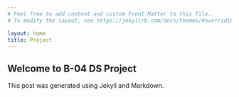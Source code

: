 ```yaml
---
# Feel free to add content and custom Front Matter to this file.
# To modify the layout, see https://jekyllrb.com/docs/themes/#overriding-theme-defaults

layout: home
title: Project
---
```


## Welcome to B-04 DS Project
This post was generated using Jekyll and Markdown.
